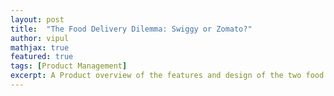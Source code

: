 ```yaml
---
layout: post
title:  "The Food Delivery Dilemma: Swiggy or Zomato?"
author: vipul
mathjax: true
featured: true
tags: [Product Management]
excerpt: A Product overview of the features and design of the two food delivery giants of India
---
```


